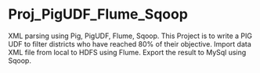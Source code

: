 # Proj_PigUDF_Flume_Sqoop
XML parsing using Pig, PigUDF, Flume, Sqoop.
This Project is to write a PIG UDF to filter districts who have reached 80% of their objective.
Import data XML file from local to HDFS using Flume.
Export the result to MySql using Sqoop.

